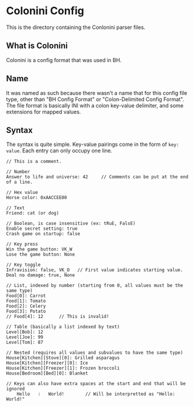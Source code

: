 # Colonini Config
This is the directory containing the Conlonini parser files.

## What is Colonini
Colonini is a config format that was used in BH.

## Name
It was named as such because there wasn't a name that for this config file type, other than "BH Config Format" or "Colon-Delimited Config Format". The file format is basically INI with a colon key-value delimiter, and some extensions for mapped values.

## Syntax
The syntax is quite simple. Key-value pairings come in the form of `key: value`. Each entry can only occupy one line.

```
// This is a comment.

// Number
Answer to life and universe: 42     // Comments can be put at the end of a line.

// Hex value
Horse color: 0xAACCEE00

// Text
Friend: cat (or dog)

// Boolean, is case insensitive (ex: tRuE, FalsE)
Enable secret setting: true
Crash game on startup: false

// Key press
Win the game button: VK_W
Lose the game button: None

// Key toggle
Infravision: false, VK_O   // First value indicates starting value.
Deal no damage: true, None

// List, indexed by number (starting from 0, all values must be the same type)
Food[0]: Carrot
Food[1]: Tomato
Food[2]: Celery
Food[3]: Potato
// Food[4]: 12      // This is invalid!

// Table (basically a list indexed by text)
Level[Bob]: 12
Level[Joe]: 99
Level[Tom]: 87

// Nested (requires all values and subvalues to have the same type)
House[Kitchen][Stove][0]: Grilled asparagus
House[Kitchen][Freezer][0]: Ice
House[Kitchen][Freezer][1]: Frozen broccoli
House[Bedroom][Bed][0]: Blanket

// Keys can also have extra spaces at the start and end that will be ignored
    Hello   :   World!        // Will be interpretted as "Hello: World!"
```
